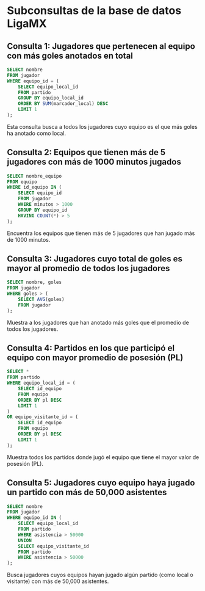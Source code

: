 # Subconsultas de la base de datos LigaMX

## Consulta 1: Jugadores que pertenecen al equipo con más goles anotados en total
```sql
SELECT nombre
FROM jugador
WHERE equipo_id = (
    SELECT equipo_local_id
    FROM partido
    GROUP BY equipo_local_id
    ORDER BY SUM(marcador_local) DESC
    LIMIT 1
);
```

Esta consulta busca a todos los jugadores cuyo equipo es el que más goles ha anotado como local.

## Consulta 2: Equipos que tienen más de 5 jugadores con más de 1000 minutos jugados
```sql
SELECT nombre_equipo
FROM equipo
WHERE id_equipo IN (
    SELECT equipo_id
    FROM jugador
    WHERE minutos > 1000
    GROUP BY equipo_id
    HAVING COUNT(*) > 5
);
```

Encuentra los equipos que tienen más de 5 jugadores que han jugado más de 1000 minutos.

## Consulta 3: Jugadores cuyo total de goles es mayor al promedio de todos los jugadores
```sql
SELECT nombre, goles
FROM jugador
WHERE goles > (
    SELECT AVG(goles)
    FROM jugador
);
```

Muestra a los jugadores que han anotado más goles que el promedio de todos los jugadores.

## Consulta 4: Partidos en los que participó el equipo con mayor promedio de posesión (PL)
```sql
SELECT *
FROM partido
WHERE equipo_local_id = (
    SELECT id_equipo
    FROM equipo
    ORDER BY pl DESC
    LIMIT 1
)
OR equipo_visitante_id = (
    SELECT id_equipo
    FROM equipo
    ORDER BY pl DESC
    LIMIT 1
);
```

Muestra todos los partidos donde jugó el equipo que tiene el mayor valor de posesión (PL).

## Consulta 5: Jugadores cuyo equipo haya jugado un partido con más de 50,000 asistentes
```sql
SELECT nombre
FROM jugador
WHERE equipo_id IN (
    SELECT equipo_local_id
    FROM partido
    WHERE asistencia > 50000
    UNION
    SELECT equipo_visitante_id
    FROM partido
    WHERE asistencia > 50000
);
```

Busca jugadores cuyos equipos hayan jugado algún partido (como local o visitante) con más de 50,000 asistentes.